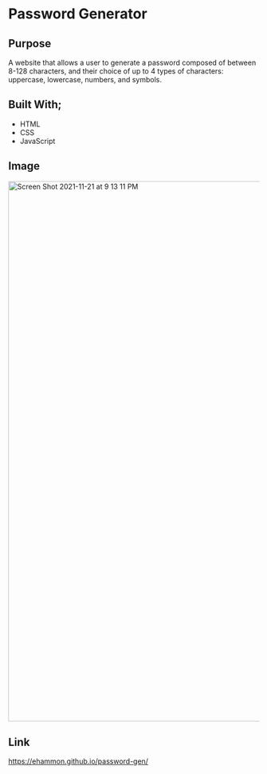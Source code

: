 # Password Generator

## Purpose
A website that allows a user to generate a password composed of between 8-128 characters, and their choice of up to 4 types of characters: uppercase, lowercase, numbers, and symbols. 

## Built With;
* HTML
* CSS
* JavaScript

## Image
<img width="1081" alt="Screen Shot 2021-11-21 at 9 13 11 PM" src="https://user-images.githubusercontent.com/92494438/142791057-20b29930-eeaf-4a7f-8a47-bfb13bf9a72b.png">

## Link
https://ehammon.github.io/password-gen/
